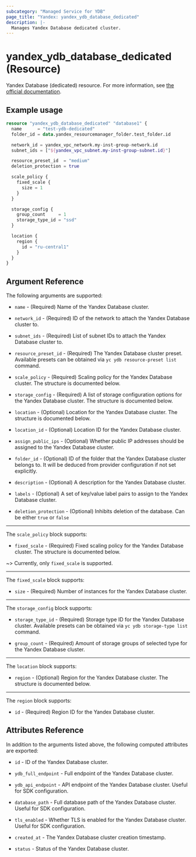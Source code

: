 ```yaml
---
subcategory: "Managed Service for YDB"
page_title: "Yandex: yandex_ydb_database_dedicated"
description: |-
  Manages Yandex Database dedicated cluster.
---
```


# yandex_ydb_database_dedicated (Resource)

Yandex Database (dedicated) resource. For more information, see [the official documentation](https://yandex.cloud/docs/ydb/concepts/serverless_and_dedicated).

## Example usage

```terraform
resource "yandex_ydb_database_dedicated" "database1" {
  name      = "test-ydb-dedicated"
  folder_id = data.yandex_resourcemanager_folder.test_folder.id

  network_id = yandex_vpc_network.my-inst-group-network.id
  subnet_ids = ["${yandex_vpc_subnet.my-inst-group-subnet.id}"]

  resource_preset_id  = "medium"
  deletion_protection = true

  scale_policy {
    fixed_scale {
      size = 1
    }
  }

  storage_config {
    group_count     = 1
    storage_type_id = "ssd"
  }

  location {
    region {
      id = "ru-central1"
    }
  }
}
```

## Argument Reference

The following arguments are supported:

* `name` - (Required) Name of the Yandex Database cluster.

* `network_id` - (Required) ID of the network to attach the Yandex Database cluster to.

* `subnet_ids` - (Required) List of subnet IDs to attach the Yandex Database cluster to.

* `resource_preset_id` - (Required) The Yandex Database cluster preset. Available presets can be obtained via `yc ydb resource-preset list` command.

* `scale_policy` - (Required) Scaling policy for the Yandex Database cluster. The structure is documented below.

* `storage_config` - (Required) A list of storage configuration options for the Yandex Database cluster. The structure is documented below.

* `location` - (Optional) Location for the Yandex Database cluster. The structure is documented below.

* `location_id` - (Optional) Location ID for the Yandex Database cluster.

* `assign_public_ips` - (Optional) Whether public IP addresses should be assigned to the Yandex Database cluster.

* `folder_id` - (Optional) ID of the folder that the Yandex Database cluster belongs to. It will be deduced from provider configuration if not set explicitly.

* `description` - (Optional) A description for the Yandex Database cluster.

* `labels` - (Optional) A set of key/value label pairs to assign to the Yandex Database cluster.

* `deletion_protection` - (Optional) Inhibits deletion of the database. Can be either `true` or `false`

---

The `scale_policy` block supports:

* `fixed_scale` - (Required) Fixed scaling policy for the Yandex Database cluster. The structure is documented below.

~> Currently, only `fixed_scale` is supported.

---

The `fixed_scale` block supports:

* `size` - (Required) Number of instances for the Yandex Database cluster.

---

The `storage_config` block supports:

* `storage_type_id` - (Required) Storage type ID for the Yandex Database cluster. Available presets can be obtained via `yc ydb storage-type list` command.

* `group_count` - (Required) Amount of storage groups of selected type for the Yandex Database cluster.

---

The `location` block supports:

* `region` - (Optional) Region for the Yandex Database cluster. The structure is documented below.

---

The `region` block supports:

* `id` - (Required) Region ID for the Yandex Database cluster.

## Attributes Reference

In addition to the arguments listed above, the following computed attributes are exported:

* `id` - ID of the Yandex Database cluster.

* `ydb_full_endpoint` - Full endpoint of the Yandex Database cluster.

* `ydb_api_endpoint` - API endpoint of the Yandex Database cluster. Useful for SDK configuration.

* `database_path` - Full database path of the Yandex Database cluster. Useful for SDK configuration.

* `tls_enabled` - Whether TLS is enabled for the Yandex Database cluster. Useful for SDK configuration.

* `created_at` - The Yandex Database cluster creation timestamp.

* `status` - Status of the Yandex Database cluster.
